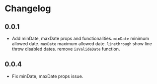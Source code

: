 Changelog
=========
## 0.0.1
* Add minDate, maxDate props and functionalities.
`minDate`  minimum allowed date.
`maxDate`  maximum allowed date.
`linethrough` show line throw disabled dates.
remove `isValideDate` function.

## 0.0.4
* Fix minDate, maxDate props issue.
